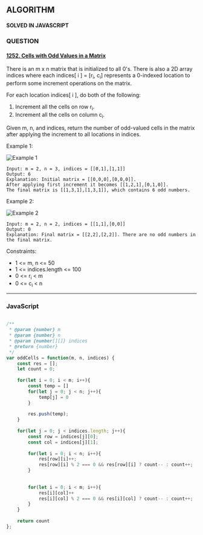 ## ALGORITHM

#### SOLVED IN JAVASCRIPT
### QUESTION

#### [1252. Cells with Odd Values in a Matrix](https://leetcode.com/problems/cells-with-odd-values-in-a-matrix/)

There is an m x n matrix that is initialized to all 0's. There is also a 2D array indices where each indices[ i ] = [r<sub>i</sub>, c<sub>i</sub>] represents a 0-indexed location to perform some increment operations on the matrix.

For each location indices[ i ], do both of the following:

1. Increment all the cells on row r<sub>i</sub>.
2. Increment all the cells on column c<sub>i</sub>.

Given m, n, and indices, return the number of odd-valued cells in the matrix after applying the increment to all locations in indices.

Example 1:

![Example 1](https://assets.leetcode.com/uploads/2019/10/30/e1.png)

```
Input: m = 2, n = 3, indices = [[0,1],[1,1]]
Output: 6
Explanation: Initial matrix = [[0,0,0],[0,0,0]].
After applying first increment it becomes [[1,2,1],[0,1,0]].
The final matrix is [[1,3,1],[1,3,1]], which contains 6 odd numbers.
```

Example 2:

![Example 2](https://assets.leetcode.com/uploads/2019/10/30/e2.png)

```
Input: m = 2, n = 2, indices = [[1,1],[0,0]]
Output: 0
Explanation: Final matrix = [[2,2],[2,2]]. There are no odd numbers in the final matrix.
```
Constraints:

* 1 <= m, n <= 50
* 1 <= indices.length <= 100
* 0 <= r<sub>i</sub> < m
* 0 <= c<sub>i</sub> < n
-----

### JavaScript

```js

/**
 * @param {number} m
 * @param {number} n
 * @param {number[][]} indices
 * @return {number}
 */
var oddCells = function(m, n, indices) {
    const res = [];
    let count = 0;
    
    for(let i = 0; i < m; i++){
        const temp = []
        for(let j = 0; j < n; j++){
            temp[j] = 0
        }
        
        res.push(temp);
    }
    
    for(let j = 0; j < indices.length; j++){
        const row = indices[j][0];
        const col = indices[j][1];
        
        for(let i = 0; i < n; i++){
            res[row][i]++;
            res[row][i] % 2 === 0 && res[row][i] ? count-- : count++;
        }
            
        
        for(let i = 0; i < m; i++){
            res[i][col]++
            res[i][col] % 2 === 0 && res[i][col] ? count-- : count++;
        }
    }
    
    return count
};

```
